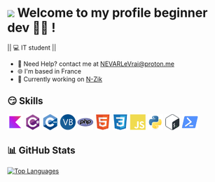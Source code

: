 ![](https://user-images.githubusercontent.com/18350557/176309783-0785949b-9127-417c-8b55-ab5a4333674e.gif) Welcome to my profile beginner dev 👨‍💻 !
=============================================================================================================================

||  💻 IT student  ||

* 🔗  Need Help? contact me at [NEVARLeVrai@proton.me](mailto:NEVARLeVrai@proton.me)
* 🌐  I'm based in France
* 🧠  Currently working on [N-Zik]([mailto:NEVARLeVrai@proton.me](https://github.com/NEVARLeVrai/N-Zik))

## 😏 Skills

<a href="https://en.wikipedia.org/wiki/Kotlin_(programming_language)" target="_blank" rel="noreferrer"><img src="https://raw.githubusercontent.com/devicons/devicon/refs/heads/master/icons/kotlin/kotlin-original.svg" width="36" height="36" alt="Csharp" /></a>
<a href="https://en.wikipedia.org/wiki/C_Sharp" target="_blank" rel="noreferrer"><img src="https://raw.githubusercontent.com/devicons/devicon/master/icons/csharp/csharp-original.svg" width="36" height="36" alt="Csharp" /></a>
<a href="https://en.wikipedia.org/wiki/C++" target="_blank" rel="noreferrer"> <img src="https://raw.githubusercontent.com/devicons/devicon/master/icons/cplusplus/cplusplus-original.svg" width="36" height="36" alt="c++"/></a>
<a href="https://en.wikipedia.org/wiki/Visual_Basic" target="_blank" rel="noreferrer"><img src="https://github.com/devicons/devicon/blob/master/icons/visualbasic/visualbasic-original.svg" width="36" height="36" alt="VB" /></a>
<a href="https://en.wikipedia.org/wiki/PHP" target="_blank" rel="noreferrer"><img src="https://raw.githubusercontent.com/devicons/devicon/master/icons/php/php-original.svg" width="36" height="36" alt="PHP" /></a>
<a href="https://en.wikipedia.org/wiki/HTML5" target="_blank" rel="noreferrer"><img src="https://raw.githubusercontent.com/devicons/devicon/master/icons/html5/html5-original.svg" width="36" height="36" alt="HTML5" /></a>
<a href="https://en.wikipedia.org/wiki/CSS3" target="_blank" rel="noreferrer"><img src="https://raw.githubusercontent.com/devicons/devicon/master/icons/css3/css3-original.svg" width="36" height="36" alt="CSS3" /></a>
<a href="https://en.wikipedia.org/wiki/JavaScript" target="_blank" rel="noreferrer"><img src="https://raw.githubusercontent.com/devicons/devicon/master/icons/javascript/javascript-plain.svg" width="36" height="36" alt="JS" /></a>
<a href="https://www.python.org/" target="_blank" rel="noreferrer"><img src="https://raw.githubusercontent.com/devicons/devicon/master/icons/python/python-original.svg" width="36" height="36" alt="Python"/></a>
<a href="https://en.wikipedia.org/wiki/Batch_file" target="_blank" rel="noreferrer"><img src="https://raw.githubusercontent.com/devicons/devicon/master/icons/bash/bash-original.svg" width="36" height="36" alt="Batch" /></a>
<a href="https://en.wikipedia.org/wiki/Windows_PowerShell" target="_blank" rel="noreferrer"><img src="https://raw.githubusercontent.com/devicons/devicon/master/icons/powershell/powershell-original.svg" width="36" height="36" alt="PowerShell" /></a></p>

## 📊 GitHub Stats
<a href="https://github.com/NEVARLeVrai" align="left"><img src="https://github-readme-stats.vercel.app/api/top-langs/?username=NEVARLeVrai&langs_count=10&title_color=ffffff&text_color=ffffff&icon_color=0891b2&bg_color=1c1917&hide_border=true&locale=en&custom_title=Top%20%Languages" alt="Top Languages" />
